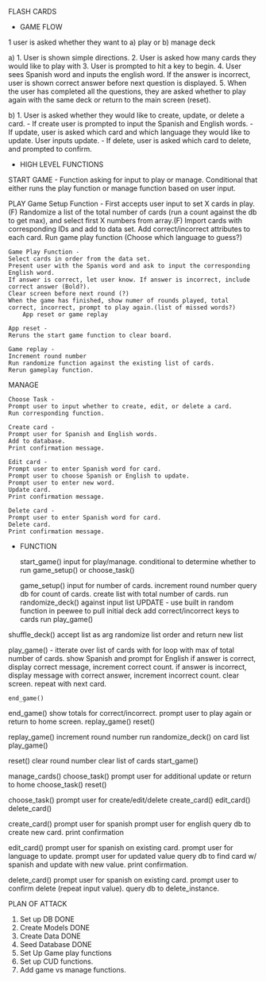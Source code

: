 FLASH CARDS

* GAME FLOW

1 user is asked whether they want to a) play or b) manage deck

a)  1. User is shown simple directions.
    2. User is asked how many cards they would like to play with 
    3. User is prompted to hit a key to begin.
    4. User sees Spanish word and inputs the english word.
        If the answer is incorrect, user is shown correct answer before next question is displayed.
    5. When the user has completed all the questions, they are asked whether to play again with the same deck or return to the main screen (reset).

b) 1. User is asked whether they would like to create, update, or delete a card.
    - If create user is prompted to input the Spanish and English words.
    - If update, user is asked which card and which language they would like to update. User inputs update.
    - If delete, user is asked which card to delete, and prompted to confirm.


* HIGH LEVEL FUNCTIONS

START GAME - 
    Function asking for input to play or manage. Conditional that either runs the play function or manage function based on user input. 

PLAY
    Game Setup Function - 
    First accepts user input to set X cards in play.(F)
    Randomize a list of the total number of cards (run a count against the db to get max), and select first X numbers from array.(F)
    Import cards with corresponding IDs and add to data set. 
    Add correct/incorrect attributes to each card.
    Run game play function
    (Choose which language to guess?)

    Game Play Function - 
    Select cards in order from the data set. 
    Present user with the Spanis word and ask to input the corresponding English word.
    If answer is correct, let user know. If answer is incorrect, include correct answer (Bold?). 
    Clear screen before next round (?)
    When the game has finished, show numer of rounds played, total correct, incorrect, prompt to play again.(list of missed words?)
        App reset or game replay

    App reset - 
    Reruns the start game function to clear board. 

    Game replay - 
    Increment round number
    Run randomize function against the existing list of cards. 
    Rerun gameplay function. 

MANAGE

    Choose Task - 
    Prompt user to input whether to create, edit, or delete a card. 
    Run corresponding function.

    Create card - 
    Prompt user for Spanish and English words. 
    Add to database. 
    Print confirmation message. 

    Edit card - 
    Prompt user to enter Spanish word for card. 
    Prompt user to choose Spanish or English to update. 
    Prompt user to enter new word. 
    Update card. 
    Print confirmation message. 

    Delete card - 
    Prompt user to enter Spanish word for card.
    Delete card.
    Print confirmation message. 

* FUNCTION

  start_game() 
    input for play/manage. 
    conditional to determine whether to run game_setup() or choose_task()

  game_setup()
    input for number of cards. 
    increment round number
    query db for count of cards.
    create list with total number of cards.
    run randomize_deck() against input list 
    UPDATE - use built in random function in peewee to pull initial deck
    add correct/incorrect keys to cards
    run play_game()

shuffle_deck() 
    accept list as arg
    randomize list order and 
    return new list

play_game() - 
    itterate over list of cards with for loop with max of total number of cards.
        show Spanish and prompt for English
        if answer is correct, display correct message, increment correct count. 
        if answer is incorrect, display message with correct answer, increment incorrect count.
        clear screen.
        repeat with next card. 

    end_game()

end_game()
    show totals for correct/incorrect.
    prompt user to play again or return to home screen.
        replay_game()
        reset()

replay_game()
    increment round number
    run randomize_deck() on card list
    play_game()

reset()
    clear round number 
    clear list of cards
    start_game()

manage_cards()
    choose_task()
    prompt user for additional update or return to home
        choose_task()
        reset()

choose_task()
    prompt user for create/edit/delete
        create_card()
        edit_card()
        delete_card()

create_card()
    prompt user for spanish
    prompt user for english
    query db to create new card.
    print confirmation

edit_card()
    prompt user for spanish on existing card.
    prompt user for language to update.
    prompt user for updated value
    query db to find card w/ spanish and update with new value.
    print confirmation.

delete_card()
    prompt user for spanish on existing card.
    prompt user to confirm delete (repeat input value).
    query db to delete_instance.

 PLAN OF ATTACK

1. Set up DB DONE
2. Create Models DONE
3. Create Data DONE
4. Seed Database DONE
5. Set Up Game play functions
6. Set up CUD functions.
7. Add game vs manage functions.
